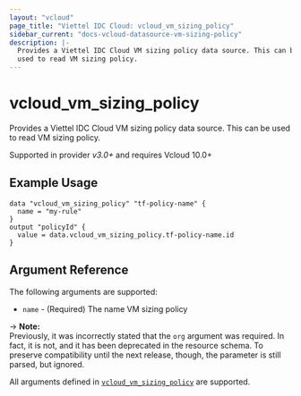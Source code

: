 ```yaml
---
layout: "vcloud"
page_title: "Viettel IDC Cloud: vcloud_vm_sizing_policy"
sidebar_current: "docs-vcloud-datasource-vm-sizing-policy"
description: |-
  Provides a Viettel IDC Cloud VM sizing policy data source. This can be
  used to read VM sizing policy.
---
```


# vcloud\_vm\_sizing\_policy

Provides a Viettel IDC Cloud VM sizing policy data source. This can be
used to read VM sizing policy.

Supported in provider *v3.0+* and requires Vcloud 10.0+

## Example Usage

```hcl
data "vcloud_vm_sizing_policy" "tf-policy-name" {
  name = "my-rule"
}
output "policyId" {
  value = data.vcloud_vm_sizing_policy.tf-policy-name.id
}
```
## Argument Reference

The following arguments are supported:

* `name` - (Required) The name VM sizing policy

-> **Note:**  
Previously, it was incorrectly stated that the `org` argument was required. In fact, it is not, and it has been deprecated in the resource schema.
To preserve compatibility until the next release, though, the parameter is still parsed, but ignored.

All arguments defined in [`vcloud_vm_sizing_policy`](/providers/vmware/vcloud/latest/docs/resources/vm_sizing_policy#argument-reference) are supported.

